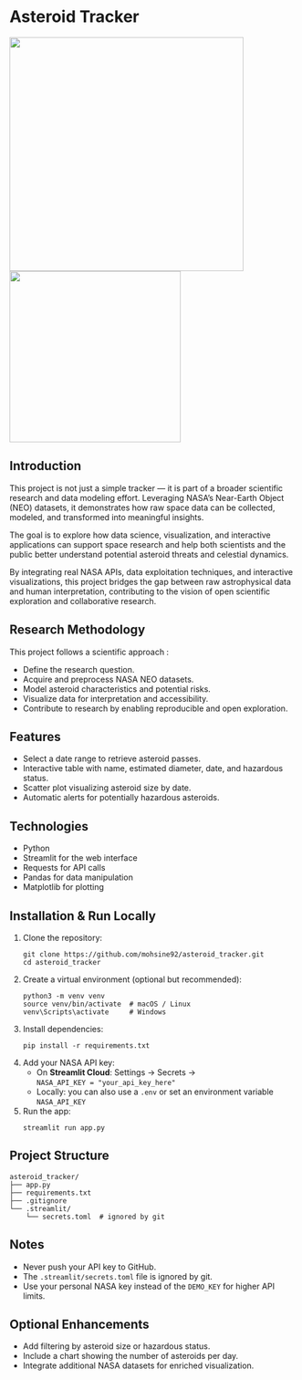 <h1>Asteroid Tracker</h1>

<img src="https://github.com/user-attachments/assets/adf4bb28-202c-44cf-bb94-da38d25bc9cd" width="410" />
<img src="https://github.com/user-attachments/assets/9b0bc311-42e2-4a98-9182-45003137669d" width="300" />

<h2>Introduction</h2>

<p>This project is not just a simple tracker — it is part of a broader scientific research and data modeling effort. Leveraging NASA’s Near-Earth Object (NEO) datasets, it demonstrates how raw space data can be collected, modeled, and transformed into meaningful insights.

The goal is to explore how data science, visualization, and interactive applications can support space research and help both scientists and the public better understand potential asteroid threats and celestial dynamics.

By integrating real NASA APIs, data exploitation techniques, and interactive visualizations, this project bridges the gap between raw astrophysical data and human interpretation, contributing to the vision of open scientific exploration and collaborative research.</p>


## Research Methodology

This project follows a scientific approach :

- Define the research question.
- Acquire and preprocess NASA NEO datasets.
- Model asteroid characteristics and potential risks.
- Visualize data for interpretation and accessibility.
- Contribute to research by enabling reproducible and open exploration.

<h2>Features</h2>
<ul>
  <li>Select a date range to retrieve asteroid passes.</li>
  <li>Interactive table with name, estimated diameter, date, and hazardous status.</li>
  <li>Scatter plot visualizing asteroid size by date.</li>
  <li>Automatic alerts for potentially hazardous asteroids.</li>
</ul>

<h2>Technologies</h2>
<ul>
  <li>Python</li>
  <li>Streamlit for the web interface</li>
  <li>Requests for API calls</li>
  <li>Pandas for data manipulation</li>
  <li>Matplotlib for plotting</li>
</ul>

<h2>Installation & Run Locally</h2>
<ol>
  <li>Clone the repository:
    <pre><code>git clone https://github.com/mohsine92/asteroid_tracker.git
cd asteroid_tracker</code></pre>
  </li>
  <li>Create a virtual environment (optional but recommended):
    <pre><code>python3 -m venv venv
source venv/bin/activate  # macOS / Linux
venv\Scripts\activate     # Windows</code></pre>
  </li>
  <li>Install dependencies:
    <pre><code>pip install -r requirements.txt</code></pre>
  </li>
  <li>Add your NASA API key:
    <ul>
      <li>On <strong>Streamlit Cloud</strong>: Settings → Secrets →<br>
      <code>NASA_API_KEY = "your_api_key_here"</code></li>
      <li>Locally: you can also use a <code>.env</code> or set an environment variable <code>NASA_API_KEY</code></li>
    </ul>
  </li>
  <li>Run the app:
    <pre><code>streamlit run app.py</code></pre>
  </li>
</ol>

<h2>Project Structure</h2>
<pre><code>asteroid_tracker/
├── app.py
├── requirements.txt
├── .gitignore
└── .streamlit/
    └── secrets.toml  # ignored by git</code></pre>

<h2>Notes</h2>
<ul>
  <li>Never push your API key to GitHub.</li>
  <li>The <code>.streamlit/secrets.toml</code> file is ignored by git.</li>
  <li>Use your personal NASA key instead of the <code>DEMO_KEY</code> for higher API limits.</li>
</ul>

<h2>Optional Enhancements</h2>
<ul>
  <li>Add filtering by asteroid size or hazardous status.</li>
  <li>Include a chart showing the number of asteroids per day.</li>
  <li>Integrate additional NASA datasets for enriched visualization.</li>
</ul>
